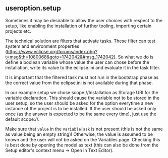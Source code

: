 ## useroption.setup

Sometimes it may be desirable to allow the user choices with respect to the setup, like enabling the installation of further tooling, importing certain projects etc.

The technical solution are filters that activate tasks. These filter can test system and environment properties (https://www.eclipse.org/forums/index.php?t=msg&th=1080068&goto=1742042&#msg_1742042). So what we do is define a boolean variable whose value the user can chose before the installation, write its value to the eclipse.ini and evaluate it in the task filter.

It is important that the filtered task must not run in the bootstrap phase as the correct value from the eclipse.ini is not available during that phase.

In our example setup we chose scope://Installation as Storage URI for the variable declaration. This should cause the variable not to be stored in the user setup, so the user should be asked for the option everytime a new instance of the project is to be installed. If the user should be asked only once (as the answer is expected to be the same every time), just use the default scope://.

Make sure that `value` in the `VariableTask` is not present (this is not the same as value being an empty string)! Otherwise, the value is assumed to be known and the user will not be asked on the Variables page. Checking this is best done by opening the model as text (this can also be done from the Setup editor's context menu -> Open in Text Editor).
